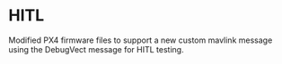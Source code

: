 # HITL
Modified PX4 firmware files to support a new custom mavlink message using the DebugVect message for HITL testing.
